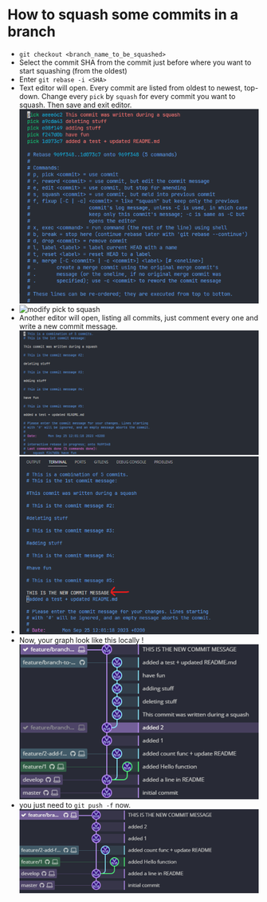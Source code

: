 # How to squash some commits in a branch

*  `git checkout <branch_name_to_be_squashed>` 
*  Select the commit SHA from the commit just before where you want to start squashing (from the oldest)
*  Enter `git rebase -i <SHA>`
*  Text editor will open. Every commit are listed from oldest to newest, top-down. Change every `pick` by `squash` for every commit you want to squash. Then save and exit editor. ![editor](./assets/squashing-commits-step-4.png)
*  ![modify pick to squash](.assets/squashing-commits-step-4-1.png)
* Another editor will open, listing all commits, just comment every one and write a new commit message. ![commits message listing](./assets/squashing-commits-step-5.png)
* ![new commit message](./assets/squashing-commits-step-6.png)
* Now, your graph look like this locally ! ![local graph](./assets/squashing-commits-step-7.png)
* you just need to `git push -f` now. ![done](./assets/squashing-commits-step-8.png)
